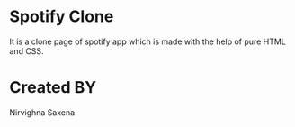 # Spotify Clone
It is a clone page of spotify app which is made with the help of pure HTML and CSS.

# Created BY
Nirvighna Saxena
